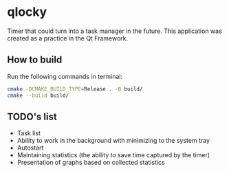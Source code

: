 # qlocky
Timer that could turn into a task manager in the future.
This application was created as a practice in the Qt Framework.

## How to build
Run the following commands in terminal:
```bash
cmake -DCMAKE_BUILD_TYPE=Release . -B build/
cmake --build build/
```

## TODO's list
- Task list
- Ability to work in the background with minimizing to the system tray
- Autostart
- Maintaining statistics (the ability to save time captured by the timer)
- Presentation of graphs based on collected statistics
